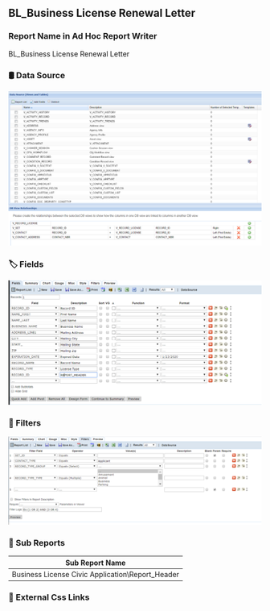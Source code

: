## BL_Business License Renewal Letter




### Report Name in Ad Hoc Report Writer

BL_Business License Renewal Letter


### :oil_drum: Data Source
![](DataSource.png)

### :label: Fields
![](Fields.png)


### :badminton: Filters
![](Filters.png)


### :bookmark_tabs: Sub Reports

|  Sub Report Name                                                                                       |
|--------------------------------------------------------------------------------------------------------|
| Business License Civic Application\Report_Header      |




### :link: External Css Links 
 
```


```

